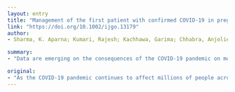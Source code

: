 ```yaml
---
layout: entry
title: "Management of the first patient with confirmed COVID-19 in pregnancy in India: From guidelines to frontlines"
link: "https://doi.org/10.1002/ijgo.13179"
author:
- Sharma, K. Aparna; Kumari, Rajesh; Kachhawa, Garima; Chhabra, Anjolie; Agarwal, Ramesh; Sharma, Akash; Bhatla, Neerja

summary:
- "Data are emerging on the consequences of the COVID-19 pandemic on mother and baby. Many guidelines on pregnancy management have been released [2-6], but the actual journey to establishing an obstetric unit can be challenging. The present article describes the stepwise informed approach that was taken to rapidly establish a unit for suspected patients within existing resources. It follows that pregnancy and childbirth will also be affected. Data is emerging about the effects of the infection on mothers and baby [1]."

original:
- "As the COVID-19 pandemic continues to affect millions of people across continents, it follows that pregnancy and childbirth will also be affected. Data are emerging on the consequences of the infection on mother and baby [1]. Many guidelines on pregnancy management during the pandemic have been released [2-6], but the actual journey to establishing an obstetric unit can be challenging. The present article describes the stepwise informed approach that was taken to rapidly establish a unit for suspected COVID-19 patients within existing resources, and the experience of delivering the first pregnant patient with confirmed COVID-19 in India."
---
```


